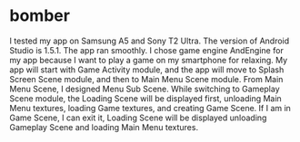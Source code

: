 # bomber
I tested my app on Samsung A5 and Sony T2 Ultra. The version of Android Studio is 1.5.1. The app ran smoothly. I chose game engine AndEngine for my app because I want to play a game on my smartphone for relaxing. My app will start with Game Activity module, and the app will move to Splash Screen Scene module, and then to Main Menu Scene module. From Main Menu Scene, I designed Menu Sub Scene. While switching to Gameplay Scene module, the Loading Scene will be displayed first, unloading Main Menu textures, loading Game textures, and creating Game Scene. If I am in Game Scene, I can exit it, Loading Scene will be displayed unloading Gameplay Scene and loading Main Menu textures.
